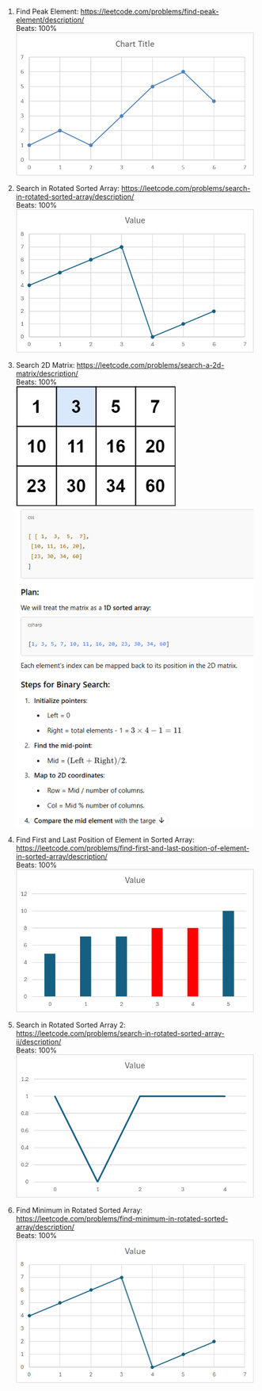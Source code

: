 1. Find Peak Element: https://leetcode.com/problems/find-peak-element/description/ <br>
Beats: 100% <br>
![img_2.png](images/PeakElement.png)

2. Search in Rotated Sorted Array: https://leetcode.com/problems/search-in-rotated-sorted-array/description/ <br>
Beats: 100% <br>
![img.png](images/SearchRotatedSortedArray.png)

3. Search 2D Matrix: https://leetcode.com/problems/search-a-2d-matrix/description/ <br>
Beats: 100% <br>
![img_1.png](images/Search2DMatrix_1.png)
![img_3.png](images/Search2DMatrix.png)

4. Find First and Last Position of Element in Sorted Array: https://leetcode.com/problems/find-first-and-last-position-of-element-in-sorted-array/description/ <br>
Beats: 100% <br>
![img.png](images/FirstAndLastPosition.png)

5. Search in Rotated Sorted Array 2: https://leetcode.com/problems/search-in-rotated-sorted-array-ii/description/ <br>
Beats: 100% <br>
![img.png](images/SearchRotatedSortedArray2.png)

6. Find Minimum in Rotated Sorted Array: https://leetcode.com/problems/find-minimum-in-rotated-sorted-array/description/ <br>
Beats: 100% <br>
![img.png](images/MinimumInRotatedSortedArray.png)

